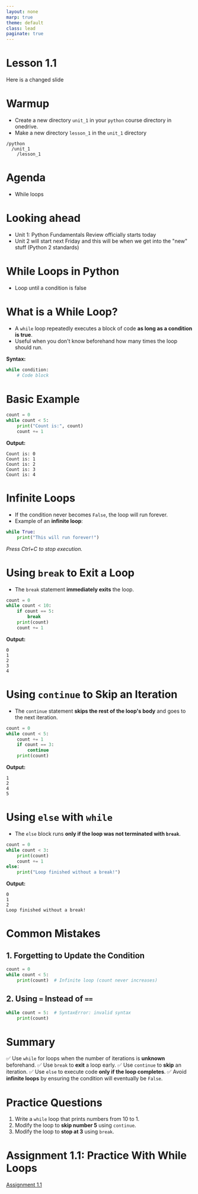 ```yaml
---
layout: none
marp: true
theme: default
class: lead
paginate: true
---
```


<!-- headingDivider: 1 -->
<!-- backgroundColor: black -->
<!-- class: invert -->

# Lesson 1.1

Here is a changed slide

# Warmup

- Create a new directory `unit_1` in your `python` course directory in onedrive.
- Make a new directory `lesson_1` in the `unit_1` directory

```text
/python
  /unit_1
    /lesson_1
```
  
# Agenda

- While loops
  
# Looking ahead

- Unit 1: Python Fundamentals Review officially starts today
- Unit 2 will start next Friday and this will be when we get into the "new" stuff (Python 2 standards)

# While Loops in Python

- Loop until a condition is false

# What is a While Loop?
- A `while` loop repeatedly executes a block of code **as long as a condition is true**.
- Useful when you don't know beforehand how many times the loop should run.

**Syntax:**
```python
while condition:
    # Code block
```

# Basic Example

```python
count = 0
while count < 5:
    print("Count is:", count)
    count += 1
```
**Output:**
```text
Count is: 0
Count is: 1
Count is: 2
Count is: 3
Count is: 4
```

# Infinite Loops
- If the condition never becomes `False`, the loop will run forever.
- Example of an **infinite loop**:

```python
while True:
    print("This will run forever!")
```

*Press Ctrl+C to stop execution.*

# Using `break` to Exit a Loop
- The `break` statement **immediately exits** the loop.

```python
count = 0
while count < 10:
    if count == 5:
        break
    print(count)
    count += 1
```
**Output:**
```text
0
1
2
3
4
```

# Using `continue` to Skip an Iteration
- The `continue` statement **skips the rest of the loop's body** and goes to the next iteration.

```python
count = 0
while count < 5:
    count += 1
    if count == 3:
        continue
    print(count)
```
**Output:**
```text
1
2
4
5
```
# Using `else` with `while`
- The `else` block runs **only if the loop was not terminated with `break`**.

```python
count = 0
while count < 3:
    print(count)
    count += 1
else:
    print("Loop finished without a break!")
```

**Output:**
```text
0
1
2
Loop finished without a break!
```

# Common Mistakes
## 1. Forgetting to Update the Condition
```python
count = 0
while count < 5:
    print(count)  # Infinite loop (count never increases)
```

## 2. Using `=` Instead of `==`
```python
while count = 5:  # SyntaxError: invalid syntax
    print(count)
```

# Summary
✅ Use `while` for loops when the number of iterations is **unknown** beforehand.
✅ Use `break` to **exit** a loop early.
✅ Use `continue` to **skip** an iteration.
✅ Use `else` to execute code **only if the loop completes**.
✅ Avoid **infinite loops** by ensuring the condition will eventually be `False`.

# Practice Questions
1. Write a `while` loop that prints numbers from 10 to 1.
2. Modify the loop to **skip number 5** using `continue`.
3. Modify the loop to **stop at 3** using `break`.

# Assignment 1.1: Practice With While Loops

[Assignment 1.1](./files/assignment1_1.py)
